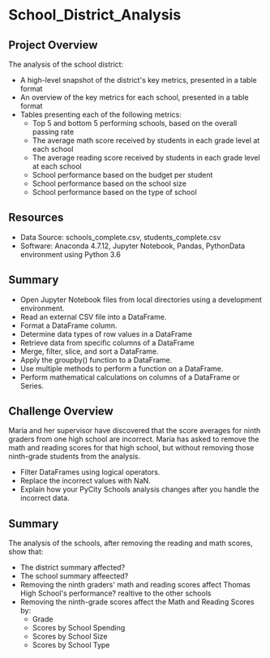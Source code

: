 # School_District_Analysis

## Project Overview
The analysis of the school district:
- A high-level snapshot of the district's key metrics, presented in a table format
- An overview of the key metrics for each school, presented in a table format
- Tables presenting each of the following metrics:
  - Top 5 and bottom 5 performing schools, based on the overall passing rate
  - The average math score received by students in each grade level at each school
  - The average reading score received by students in each grade level at each school
  - School performance based on the budget per student
  - School performance based on the school size
  - School performance based on the type of school
  
## Resources
- Data Source: schools_complete.csv, students_complete.csv 
- Software: Anaconda 4.7.12, Jupyter Notebook, Pandas, PythonData environment using Python 3.6

## Summary
- Open Jupyter Notebook files from local directories using a development environment.
- Read an external CSV file into a DataFrame.
- Format a DataFrame column.
- Determine data types of row values in a DataFrame
- Retrieve data from specific columns of a DataFrame
- Merge, filter, slice, and sort a DataFrame.
- Apply the groupby() function to a DataFrame.
- Use multiple methods to perform a function on a DataFrame.
- Perform mathematical calculations on columns of a DataFrame or Series.

## Challenge Overview
Maria and her supervisor have discovered that the score averages for ninth graders from one high school are incorrect. Maria has asked to remove the math and reading scores for that high school, but without removing those ninth-grade students from the analysis.

- Filter DataFrames using logical operators.
- Replace the incorrect values with NaN.
- Explain how your PyCity Schools analysis changes after you handle the incorrect data.

## Summary
The analysis of the schools, after removing the reading and math scores, show that:
- The district summary affected?
- The school summary affeected?
- Removing the ninth graders' math and reading scores affect Thomas High School's performance?  realtive to the other schools
- Removing the ninth-grade scores affect the Math and Reading Scores by:
  - Grade
  - Scores by School Spending
  - Scores by School Size
  - Scores by School Type


